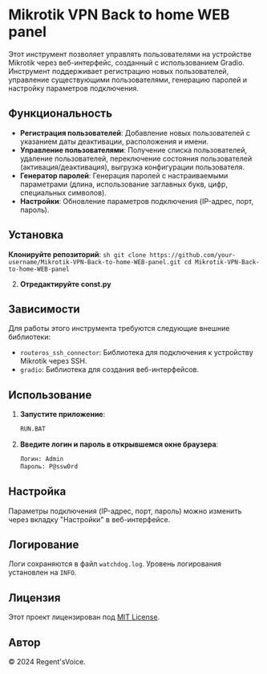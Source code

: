 # Mikrotik VPN Back to home WEB panel


Этот инструмент позволяет управлять пользователями на устройстве Mikrotik через веб-интерфейс, созданный с использованием Gradio. Инструмент поддерживает регистрацию новых пользователей, управление существующими пользователями, генерацию паролей и настройку параметров подключения.

## Функциональность

- **Регистрация пользователей**: Добавление новых пользователей с указанием даты деактивации, расположения и имени.
- **Управление пользователями**: Получение списка пользователей, удаление пользователей, переключение состояния пользователей (активация/деактивация), выгрузка конфигурации пользователя.
- **Генератор паролей**: Генерация паролей с настраиваемыми параметрами (длина, использование заглавных букв, цифр, специальных символов).
- **Настройки**: Обновление параметров подключения (IP-адрес, порт, пароль).

## Установка

**Клонируйте репозиторий**:
    ```sh
    git clone https://github.com/your-username/Mikrotik-VPN-Back-to-home-WEB-panel.git
    cd Mikrotik-VPN-Back-to-home-WEB-panel
    ```

2. **Отредактируйте const.py**

## Зависимости

Для работы этого инструмента требуются следующие внешние библиотеки:

- `routeros_ssh_connector`: Библиотека для подключения к устройству Mikrotik через SSH.
- `gradio`: Библиотека для создания веб-интерфейсов.

## Использование

1. **Запустите приложение**:
    ```sh
    RUN.BAT
    ```
2. **Введите логин и пароль в открывшемся окне браузера**:
    ```sh
    Логин: Admin
    Пароль: P@ssw0rd
    ```
    

## Настройка

Параметры подключения (IP-адрес, порт, пароль) можно изменить через вкладку "Настройки" в веб-интерфейсе.

## Логирование

Логи сохраняются в файл `watchdog.log`. Уровень логирования установлен на `INFO`.

## Лицензия

Этот проект лицензирован под [MIT License]([LICENSE](https://github.com/VoiceRegent/Mikrotik-VPN-Back-to-home-WEB-panel/blob/main/LICENSE.md)).

## Автор

© 2024 Regent'sVoice.
